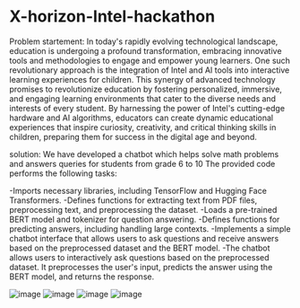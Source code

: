 # X-horizon-Intel-hackathon
Problem startement: In today's rapidly evolving technological landscape, education is undergoing a profound transformation, embracing innovative tools and methodologies to engage and empower young learners. One such revolutionary approach is the integration of Intel and AI tools into interactive learning experiences for children. 
This synergy of advanced technology promises to revolutionize education by fostering personalized, immersive, and engaging learning environments that cater to the diverse needs and interests of every student. 
By harnessing the power of Intel's cutting-edge hardware and AI algorithms, educators can create dynamic educational experiences that inspire curiosity, creativity, and critical thinking skills in children, preparing them for success in the digital age and beyond. 

solution:
We have developed a chatbot which helps solve math problems and answers queries for students from grade 6 to 10
The provided code performs the following tasks:

-Imports necessary libraries, including TensorFlow and Hugging Face Transformers.
-Defines functions for extracting text from PDF files, preprocessing text, and preprocessing the dataset.
-Loads a pre-trained BERT model and tokenizer for question answering.
-Defines functions for predicting answers, including handling large contexts.
-Implements a simple chatbot interface that allows users to ask questions and receive answers based on the preprocessed dataset and the BERT model.
-The chatbot allows users to interactively ask questions based on the preprocessed dataset. It preprocesses the user's input, predicts the answer using the BERT model, and returns the response.

![image](https://github.com/sri3010/X-horizon-Intel-hackathon/assets/112573558/300c8775-e6d0-418f-9ebe-372b569acedd)
![image](https://github.com/sri3010/X-horizon-Intel-hackathon/assets/112573558/0cb7765d-896c-4f03-8db3-f7f9abbd77c3)
![image](https://github.com/sri3010/X-horizon-Intel-hackathon/assets/112573558/f147b6a6-6529-4b0c-93d4-05a425e886ff)
![image](https://github.com/sri3010/X-horizon-Intel-hackathon/assets/112573558/4dc3e6ac-9a12-4340-b776-57bb11de589d)
